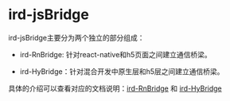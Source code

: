 # ird-jsBridge

ird-jsBridge主要分为两个独立的部分组成：

- ird-RnBridge: 针对react-native和h5页面之间建立通信桥梁。


- ird-HyBridge：针对混合开发中原生层和h5层之间建立通信桥梁。

具体的介绍可以查看对应的文档说明：[ird-RnBridge](https://github.com/chenzhaolong/ird-jsBridge/blob/master/ird-RnBridge/README.md) 和  [ird-HyBridge](https://github.com/chenzhaolong/ird-jsBridge/blob/master/ird-HyBridge/README.md)
